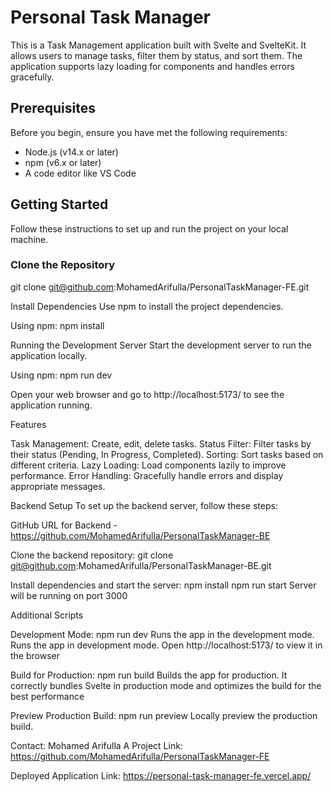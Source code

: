 # Personal Task Manager

This is a Task Management application built with Svelte and SvelteKit. It allows users to manage tasks, filter them by status, and sort them. The application supports lazy loading for components and handles errors gracefully.

## Prerequisites

Before you begin, ensure you have met the following requirements:

- Node.js (v14.x or later)
- npm (v6.x or later) 
- A code editor like VS Code

## Getting Started

Follow these instructions to set up and run the project on your local machine.

### Clone the Repository

git clone git@github.com:MohamedArifulla/PersonalTaskManager-FE.git

Install Dependencies
Use npm to install the project dependencies.

Using npm:
npm install

Running the Development Server
Start the development server to run the application locally.

Using npm:
npm run dev

Open your web browser and go to http://localhost:5173/ to see the application running.

Features

Task Management: Create, edit, delete tasks.
Status Filter: Filter tasks by their status (Pending, In Progress, Completed).
Sorting: Sort tasks based on different criteria.
Lazy Loading: Load components lazily to improve performance.
Error Handling: Gracefully handle errors and display appropriate messages.

Backend Setup
To set up the backend server, follow these steps:

GitHub URL for Backend - https://github.com/MohamedArifulla/PersonalTaskManager-BE

Clone the backend repository:
git clone git@github.com:MohamedArifulla/PersonalTaskManager-BE.git

Install dependencies and start the server:
npm install
npm run start
Server will be running on port 3000

Additional Scripts

Development Mode:
npm run dev 
Runs the app in the development mode.
Runs the app in development mode. Open http://localhost:5173/ to view it in the browser

Build for Production:
npm run build 
Builds the app for production. It correctly bundles Svelte in production mode and optimizes the build for the best performance

Preview Production Build:
npm run preview 
Locally preview the production build.

Contact:
Mohamed Arifulla A
Project Link: https://github.com/MohamedArifulla/PersonalTaskManager-FE

Deployed Application Link: https://personal-task-manager-fe.vercel.app/